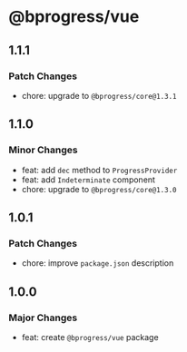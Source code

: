 # @bprogress/vue

## 1.1.1

### Patch Changes

- chore: upgrade to `@bprogress/core@1.3.1`

## 1.1.0

### Minor Changes

- feat: add `dec` method to `ProgressProvider`
- feat: add `Indeterminate` component
- chore: upgrade to `@bprogress/core@1.3.0`

## 1.0.1

### Patch Changes

- chore: improve `package.json` description

## 1.0.0

### Major Changes

- feat: create `@bprogress/vue` package
